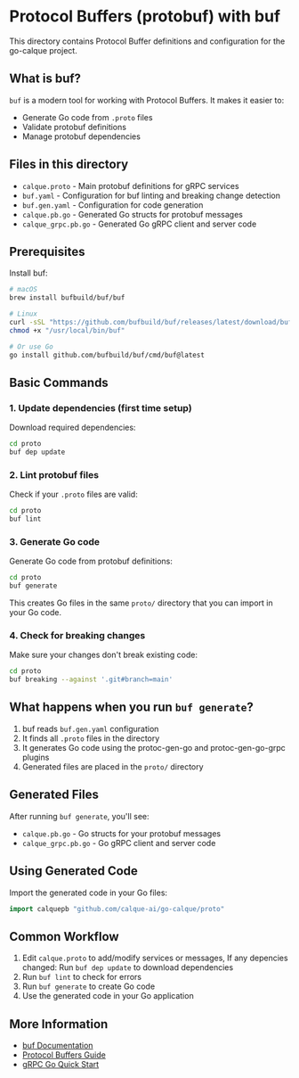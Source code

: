 # Protocol Buffers (protobuf) with buf

This directory contains Protocol Buffer definitions and configuration for the go-calque project.

## What is buf?

`buf` is a modern tool for working with Protocol Buffers. It makes it easier to:
- Generate Go code from `.proto` files
- Validate protobuf definitions
- Manage protobuf dependencies

## Files in this directory

- `calque.proto` - Main protobuf definitions for gRPC services
- `buf.yaml` - Configuration for buf linting and breaking change detection
- `buf.gen.yaml` - Configuration for code generation
- `calque.pb.go` - Generated Go structs for protobuf messages
- `calque_grpc.pb.go` - Generated Go gRPC client and server code

## Prerequisites

Install buf:
```bash
# macOS
brew install bufbuild/buf/buf

# Linux
curl -sSL "https://github.com/bufbuild/buf/releases/latest/download/buf-$(uname -s)-$(uname -m)" -o "/usr/local/bin/buf"
chmod +x "/usr/local/bin/buf"

# Or use Go
go install github.com/bufbuild/buf/cmd/buf@latest
```

## Basic Commands

### 1. Update dependencies (first time setup)
Download required dependencies:
```bash
cd proto
buf dep update
```

### 2. Lint protobuf files
Check if your `.proto` files are valid:
```bash
cd proto
buf lint
```

### 3. Generate Go code
Generate Go code from protobuf definitions:
```bash
cd proto
buf generate
```

This creates Go files in the same `proto/` directory that you can import in your Go code.

### 4. Check for breaking changes
Make sure your changes don't break existing code:
```bash
cd proto
buf breaking --against '.git#branch=main'
```

## What happens when you run `buf generate`?

1. buf reads `buf.gen.yaml` configuration
2. It finds all `.proto` files in the directory
3. It generates Go code using the protoc-gen-go and protoc-gen-go-grpc plugins
4. Generated files are placed in the `proto/` directory

## Generated Files

After running `buf generate`, you'll see:
- `calque.pb.go` - Go structs for your protobuf messages
- `calque_grpc.pb.go` - Go gRPC client and server code

## Using Generated Code

Import the generated code in your Go files:
```go
import calquepb "github.com/calque-ai/go-calque/proto"
```

## Common Workflow

1. Edit `calque.proto` to add/modify services or messages, If any depencies changed: Run `buf dep update` to download dependencies
2. Run `buf lint` to check for errors
3. Run `buf generate` to create Go code
4. Use the generated code in your Go application


## More Information

- [buf Documentation](https://docs.buf.build/)
- [Protocol Buffers Guide](https://developers.google.com/protocol-buffers)
- [gRPC Go Quick Start](https://grpc.io/docs/languages/go/quickstart/)
